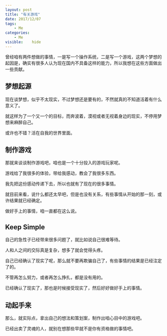 ```yaml
---
layout: post
title: "有关游戏"
date: 2017/12/07
tags:
    - Me
categories:
    - Me
visible:    hide
---
```


曾经咱有两件想做的事情，一是写一个操作系统，二是写一个游戏，这两个梦想的起因是，确实有很多人认为现在国内不具备这样的能力，所以我想在这些方面做出一些贡献。

## 梦想起源

现在谈梦想，似乎不太现实，不过梦想还是要有的，不然就真的不知道活着有什么意义了。

就这样为了一个又一个的目标，而奔波着，漠视或者无视着身边的现实，不停用梦想来麻醉自己。

或许也不错？活在自我的世界里面。

## 制作游戏

那就来谈谈制作游戏吧，咱也是一个十分投入的游戏玩家呢。

游戏给了我很多的体验，带给我感动，教会了我很多东西。

我先把这份感动传递下去，所以也就有了现在的很多事情。

就目前来看，说什么都还太早吧，但是也没有关系，有些事情从开始的那一刻，或许结果就已经确定。

做好手上的事情，咱一直都在这么说。

## Keep Simple

自己的急性子已经带来很多问题了，就比如说自己很难等待。

人和人之间的交际真是复杂，想多了就会觉得头疼。

自己已经确认了现实了呢，那么就不要再欺骗自己了，有些事情的结果是已经注定了的。

不管再怎么努力，或者再怎么挣扎，都是没有用的。

已经确认了现实了，那也是时候接受现实了，然后好好做好手上的事情。

## 动起手来

那么，就实际点，拿出自己的想法和策划案，制作出咱心目中的游戏吧。

已经出卖了灵魂的人，就别在想那些早就不是你有资格做的事情吧。